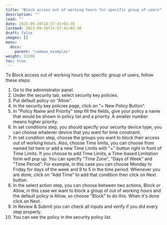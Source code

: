 ```yaml
---
title: "Block access out of working hours for specific group of users"
description: ""
lead: ""
date: 2023-09-20T14:57:41+03:30
lastmod: 2023-09-20T14:57:41+03:30
draft: false
images: []
menu:
  docs:
    parent: "common_examples"
weight: 53200
toc: true
---
```


To Block access out of working hours for specific group of users, follow these steps:

1. Go to the administrator panel.
2. Under the security tab, select security key policies.
3. Put default policy on "Allow".
4. In the security key policies page, click on "+ New Policy Button".
5. In "Policy Name and Priority" step fill the fields, give your policy a name that would be shown in policy list and a priority. A smaller number means higher priority.
6. In set conditions step, you should specify your security device type, you can choose whatever device that you want for time constraint.
7. In set condition step, choose the groups you want to block their access out of working hours. Also, choose Time limits, you can choose from named list here or add a new Time Limits with "+" button right in front of Time Limits. If you choose to add Time Limits, a Time-based Limitation form will pop up. You can specify "Time Zone", "Days of Week" and "Time Period". For example, in this case you can choose Monday to Friday for days of the week and 9 to 5 in the time period. Whenever you are done, click on "Add Time" to add that condition then click on Next button.
8. In the select action step, you can choose between two actions, Block or Allow, in this case we want to block a group of out of working hours and the default policy is Allow, so choose "Block" to do this. When it's done click on Next.
9. In Review & Submit you can check all inputs and verify if you did every step properly.
10. You can see the policy in the security policy list.
